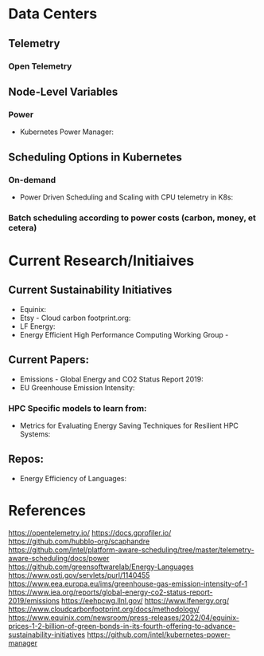 # Data Centers

## Telemetry

### Open Telemetry


## Node-Level Variables

### Power
* Kubernetes Power Manager:  

###

## Scheduling Options in Kubernetes

### On-demand 

* Power Driven Scheduling and Scaling with CPU telemetry in K8s: 
### Batch scheduling according to power costs (carbon, money, et cetera)

# Current Research/Initiaives

## Current Sustainability Initiatives
* Equinix: 
* Etsy - Cloud carbon footprint.org: 
* LF Energy:  
* Energy Efficient High Performance Computing Working Group - 

## Current Papers:

* Emissions - Global Energy and CO2 Status Report 2019:  
* EU Greenhouse Emission Intensity:  

### HPC Specific models to learn from:

* Metrics for Evaluating Energy Saving Techniques for Resilient HPC Systems: 

## Repos:

* Energy Efficiency of Languages:  

# References
https://opentelemetry.io/
https://docs.gprofiler.io/
https://github.com/hubblo-org/scaphandre
https://github.com/intel/platform-aware-scheduling/tree/master/telemetry-aware-scheduling/docs/power
https://github.com/greensoftwarelab/Energy-Languages
https://www.osti.gov/servlets/purl/1140455
https://www.eea.europa.eu/ims/greenhouse-gas-emission-intensity-of-1
https://www.iea.org/reports/global-energy-co2-status-report-2019/emissions
https://eehpcwg.llnl.gov/
https://www.lfenergy.org/
https://www.cloudcarbonfootprint.org/docs/methodology/
https://www.equinix.com/newsroom/press-releases/2022/04/equinix-prices-1-2-billion-of-green-bonds-in-its-fourth-offering-to-advance-sustainability-initiatives
https://github.com/intel/kubernetes-power-manager
